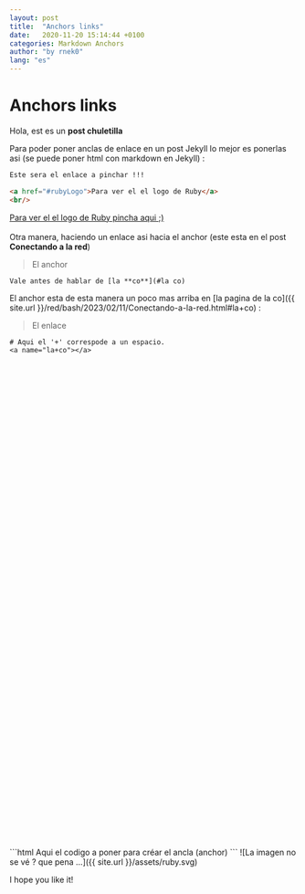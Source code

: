 ```yaml
---
layout: post
title:  "Anchors links"
date:   2020-11-20 15:14:44 +0100
categories: Markdown Anchors
author: "by rnek0"
lang: "es"
---
```


# Anchors links

Hola, est es un **post chuletilla**

Para poder poner anclas de enlace en un post Jekyll lo mejor es ponerlas asi (se puede poner html con markdown en Jekyll) :

```html
Este sera el enlace a pinchar !!!

<a href="#rubyLogo">Para ver el el logo de Ruby</a>
<br/>
```
<a href="#rubyLogo">Para ver el el logo de Ruby pincha aqui ;)</a>
<br/>
<br/>
Otra manera, haciendo un enlace asi hacia el anchor (este esta en el post **Conectando a la red**)

> El anchor
```
Vale antes de hablar de [la **co**](#la co)
```

El anchor esta de esta manera un poco mas arriba en [la pagina de la co]({{ site.url }}/red/bash/2023/02/11/Conectando-a-la-red.html#la+co) : 

> El enlace
```
# Aqui el '+' correspode a un espacio.
<a name="la+co"></a>
```

<br/>
<br/>
<br/>
<br/>
<br/>
<br/>
<br/>
<br/>
<br/>
<br/>
<br/>
<br/>
<br/>
<br/>
<br/>
<br/>
<br/>
<br/>
<br/>
<br/>
<br/>
<br/>
<br/>
<br/>
<br/>
<br/>
<br/>
<br/>
<br/>
<br/>
<br/>
<br/>
<br/>
<br/>
<br/>
<br/>
<br/>
<br/>
<br/>
<br/>
<br/>
<br/>
<br/>
<br/>
<br/>
<br/>
<br/>
<br/>
<br/>
<br/>
```html
Aqui el codigo a poner para créar el ancla (anchor)
<a id="rubyLogo"></a>
```
<a id="rubyLogo"></a>
![La imagen no se vé ? que pena ...]({{ site.url }}/assets/ruby.svg)

I hope you like it!
